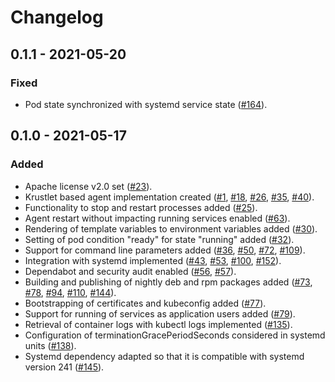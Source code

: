 # Changelog

## 0.1.1 - 2021-05-20

### Fixed
- Pod state synchronized with systemd service state ([#164]).

[#164]: https://github.com/stackabletech/agent/pull/164

## 0.1.0 - 2021-05-17

### Added
- Apache license v2.0 set ([#23]).
- Krustlet based agent implementation created ([#1], [#18], [#26], [#35], [#40]).
- Functionality to stop and restart processes added ([#25]).
- Agent restart without impacting running services enabled ([#63]).
- Rendering of template variables to environment variables added ([#30]).
- Setting of pod condition "ready" for state "running" added ([#32]).
- Support for command line parameters added ([#36], [#50], [#72], [#109]).
- Integration with systemd implemented ([#43], [#53], [#100], [#152]).
- Dependabot and security audit enabled ([#56], [#57]).
- Building and publishing of nightly deb and rpm packages added ([#73], [#78], [#94], [#110], [#144]).
- Bootstrapping of certificates and kubeconfig added ([#77]).
- Support for running of services as application users added ([#79]).
- Retrieval of container logs with kubectl logs implemented ([#135]).
- Configuration of terminationGracePeriodSeconds considered in systemd units ([#138]).
- Systemd dependency adapted so that it is compatible with systemd version 241 ([#145]).

[#1]: https://github.com/stackabletech/agent/pull/1
[#18]: https://github.com/stackabletech/agent/pull/18
[#23]: https://github.com/stackabletech/agent/pull/23
[#25]: https://github.com/stackabletech/agent/pull/25
[#26]: https://github.com/stackabletech/agent/pull/26
[#30]: https://github.com/stackabletech/agent/pull/30
[#32]: https://github.com/stackabletech/agent/pull/32
[#35]: https://github.com/stackabletech/agent/pull/35
[#36]: https://github.com/stackabletech/agent/pull/36
[#40]: https://github.com/stackabletech/agent/pull/40
[#43]: https://github.com/stackabletech/agent/pull/43
[#50]: https://github.com/stackabletech/agent/pull/50
[#53]: https://github.com/stackabletech/agent/pull/53
[#56]: https://github.com/stackabletech/agent/pull/56
[#57]: https://github.com/stackabletech/agent/pull/57
[#63]: https://github.com/stackabletech/agent/pull/63
[#72]: https://github.com/stackabletech/agent/pull/72
[#73]: https://github.com/stackabletech/agent/pull/73
[#77]: https://github.com/stackabletech/agent/pull/77
[#78]: https://github.com/stackabletech/agent/pull/78
[#79]: https://github.com/stackabletech/agent/pull/79
[#94]: https://github.com/stackabletech/agent/pull/94
[#100]: https://github.com/stackabletech/agent/pull/100
[#109]: https://github.com/stackabletech/agent/pull/109
[#110]: https://github.com/stackabletech/agent/pull/110
[#135]: https://github.com/stackabletech/agent/pull/135
[#138]: https://github.com/stackabletech/agent/pull/138
[#144]: https://github.com/stackabletech/agent/pull/144
[#145]: https://github.com/stackabletech/agent/pull/145
[#152]: https://github.com/stackabletech/agent/pull/152
